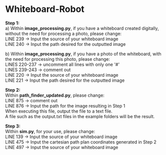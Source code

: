 # Whiteboard-Robot

**Step 1:**  
a) Within **image_processing.py**, if you have a whiteboard created digitally, without the need for processing a photo, please change:  
LINE 239 -> Input the source of your whiteboard image  
LINE 240 -> Input the path desired for the outputted image  

b) Within **image_processing.py**, if you have a photo of the whiteboard, with the need for processing this photo, please change:  
LINES 220-237 -> uncomment all lines with only one '#'  
LINES 239-243 -> comment out  
LINE 220 -> Input the source of your whiteboard image  
LINE 221 -> Input the path desired for the outputted image  

  
  
**Step 2:**  
Within **path_finder_updated.py**, please change:  
LINE 875 -> comment out  
LINE 876 -> Input the path for the image resulting in Step 1  
When executing this file, output the file to a text file.  
A file such as the output.txt files in the example folders will be the result.  

  
  
**Step 3:**  
Within **sim.py**, for your use, please change:   
LINE 139 -> Input the source of your whiteboard image  
LINE 475 -> Input the cartesian path plan coordinates generated in Step 2   
LINE 497 -> Input the source of your whiteboard image   
